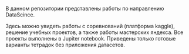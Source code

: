 В данном репозитории представлены работы по направлению DataScince.

Здесь можно увидеть работы с соревнований (платформа kaggle), решение учебных проектов, а также работы мастерских яндекса. Все проекты выполнены в Jupiter notebook. Приведены только готовые варианты тетрадок без приложения датасетов.
